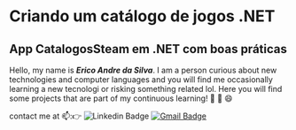 
# **Criando um catálogo de jogos .NET**

## App CatalogosSteam em .NET com boas práticas

Hello, my name is ***Erico Andre da Silva***. I am a person curious about new technologies and computer languages and you will find me occasionally learning a new tecnologi or risking something related lol. Here you will find some projects that are part of my continuous learning! 📘 📖 😄 

contact me at 📫:👉 ![Linkedin Badge](https://img.shields.io/badge/-Erico_Andre-blue?style=flat-square&logo=Linkedin&logoColor=white&link=https://www.linkedin.com/in/erico-andre-12412196/) [![Gmail Badge](https://camo.githubusercontent.com/6dba9131c9af5f3d0120855c314e44ad5af117eb2e1f0b5d41e549dde6e2e224/68747470733a2f2f696d672e736869656c64732e696f2f62616467652f2d657269636f616e64726573696c766140676d61696c2e636f6d2d6331343433383f7374796c653d666c61742d737175617265266c6f676f3d476d61696c266c6f676f436f6c6f723d7768697465266c696e6b3d6d61696c746f3a657269636f616e64726573696c766140676d61696c2e636f6d)](mailto:ericoandresilva@gmail.com)



